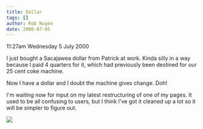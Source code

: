 ```yaml
---
title: Dollar
tags: []
author: Rob Nugen
date: 2000-07-05
---
```


<p class=date>11:27am Wednesday 5 July 2000</p>

<p>I just bought a Sacajawea dollar from Patrick at work.  Kinda silly in a way because I paid 4 quarters for it, which had previously been destined for our 25 cent coke machine.

<p>Now I have a dollar and I doubt the machine gives change.  Doh!

<p>I'm waiting now for input on my latest restructuring of one of my pages.  It used to be all confusing to users, but I think I've got it cleaned up a lot so it will be simpler to figure out.

<p><img src="/images/rob/wL-ROB.gif">

